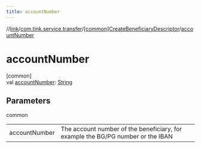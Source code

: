 ```yaml
---
title: accountNumber
---
```

//[link](../../../index.html)/[com.tink.service.transfer](../index.html)/[[common]CreateBeneficiaryDescriptor](index.html)/[accountNumber](account-number.html)



# accountNumber



[common]\
val [accountNumber](account-number.html): [String](https://kotlinlang.org/api/latest/jvm/stdlib/kotlin/-string/index.html)



## Parameters


common

| | |
|---|---|
| accountNumber | The account number of the beneficiary, for example the BG/PG number or the IBAN |




